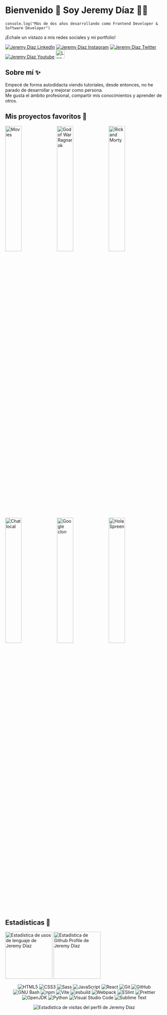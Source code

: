 # Bienvenido 👋 Soy Jeremy Díaz 👨‍💻

```
console.log("Más de dos años desarrollando como Frontend Developer & Software Developer")
```

¡Echale un vistazo a mis redes sociales y mi portfolio!  

[<img src="https://img.shields.io/static/v1?style=for-the-badge&message=LinkedIn&color=0A66C2&logo=LinkedIn&logoColor=FFFFFF&label=" alt="Jeremy Díaz LinkedIn">](https://www.linkedin.com/in/jevmydev/)
[<img src="https://img.shields.io/static/v1?style=for-the-badge&message=Instagram&color=E4405F&logo=Instagram&logoColor=FFFFFF&label=" alt="Jeremy Díaz Instagram">](https://instagram.com/jevmydev/)
[<img src="https://img.shields.io/static/v1?style=for-the-badge&message=Twitter&color=1DA1F2&logo=Twitter&logoColor=FFFFFF&label=" alt="Jeremy Díaz Twitter">](https://twitter.com/jevmydev/)
[<img src="https://img.shields.io/static/v1?style=for-the-badge&message=YouTube&color=FF0000&logo=YouTube&logoColor=FFFFFF&label=" alt="Jeremy Díaz Youtube">](https://www.youtube.com/@jevmydev)
[<img src="https://jeremydiaz.netlify.app/favicon.ico" alt="Logo de Jeremy Díaz" width="28px" height="28px">](https://jeremydiaz.netlify.app)
  
## Sobre mí ✨

Empecé de forma autodidacta viendo tutoriales, desde entonces, no he parado de desarrollar y mejorar como persona.   
Me gusta el ámbito profesional, compartir mis conocimientos y aprender de otros.

## Mis proyectos favoritos 🚀

[<img src="https://jeremydiaz.netlify.app/images/projects/movies.webp" alt="Movies" width="32%">](https://studiomovies.netlify.app/)
[<img src="https://jeremydiaz.netlify.app/images/projects/godofwar.webp" alt="God of War Ragnarok" width="32%">](https://god-of-war-ragnarok-clone.netlify.app/)
[<img src="https://jeremydiaz.netlify.app/images/projects/rick-and-morty.webp" alt="Rick and Morty" width="32%">](https://rick-and-morty-platform.netlify.app/)
[<img src="https://jeremydiaz.netlify.app/images/projects/chatlocal.webp" alt="Chat local" width="32%">](https://chatlocal.netlify.app/)
[<img src="https://jeremydiaz.netlify.app/images/projects/clongoogle.webp" alt="Google clon" width="32%">](https://clongoogle.netlify.app/)
[<img src="https://jeremydiaz.netlify.app/images/projects/holaspreen.webp" alt="HolaSpreen" width="32%">](https://holaspreen.netlify.app/)

## Estadísticas 📢

<p align="left">
  <img src="https://github-readme-stats.vercel.app/api/top-langs?locale=en&hide_title=false&layout=compact&card_width=320&langs_count=5&theme=dracula&hide_border=false&username=jevmydev" height="150px" alt="Estadística de usos de lenguaje de Jeremy Díaz">
  <img src="https://github-readme-stats.vercel.app/api?hide_title=false&hide_rank=false&show_icons=true&include_all_commits=true&count_private=true&disable_animations=false&theme=dracula&locale=en&hide_border=false&username=jevmydev" height="150px" alt="Estadística de Github Profile de Jeremy Díaz">
</p>

<p align="center">
  <img src="https://img.shields.io/static/v1?style=for-the-badge&message=HTML5&color=E34F26&logo=HTML5&label=&logoColor=FFFFFF" alt="HTML5"> 
  <img src="https://img.shields.io/static/v1?style=for-the-badge&message=CSS3&color=1572B6&logo=CSS3&logoColor=FFFFFF&label=" alt="CSS3">
  <img src="https://img.shields.io/static/v1?style=for-the-badge&message=Sass&color=CC6699&logo=Sass&logoColor=FFFFFF&label=" alt="Sass">
  <img src="https://img.shields.io/static/v1?style=for-the-badge&message=JavaScript&color=222222&logo=JavaScript&logoColor=F7DF1E&label=" alt="JavaScript"> 
  <img src="https://img.shields.io/static/v1?style=for-the-badge&message=React&color=222222&logo=React&logoColor=61DAFB&label=" alt="React"> 
  <img src="https://img.shields.io/static/v1?style=for-the-badge&message=Git&color=F05032&logo=Git&logoColor=FFFFFF&label=" alt="Git"> 
  <img src="https://img.shields.io/static/v1?style=for-the-badge&message=GitHub&color=181717&logo=GitHub&logoColor=FFFFFF&label=" alt="GitHub"> 
  <img src="https://img.shields.io/static/v1?style=for-the-badge&message=GNU+Bash&color=4EAA25&logo=GNU+Bash&logoColor=FFFFFF&label=" alt="GNU Bash"> 
  <img src="https://img.shields.io/static/v1?style=for-the-badge&message=npm&color=CB3837&logo=npm&logoColor=FFFFFF&label=" alt="npm"> 
  <img src="https://img.shields.io/static/v1?style=for-the-badge&message=Vite&color=646CFF&logo=Vite&logoColor=FFFFFF&label=" alt="Vite"> 
  <img src="https://img.shields.io/static/v1?style=for-the-badge&message=esbuild&color=222222&logo=esbuild&logoColor=FFCF00&label=" alt="esbuild"> 
  <img src="https://img.shields.io/static/v1?style=for-the-badge&message=Webpack&color=222222&logo=Webpack&logoColor=8DD6F9&label=" alt="Webpack"> 
  <img src="https://img.shields.io/static/v1?style=for-the-badge&message=ESLint&color=4B32C3&logo=ESLint&logoColor=FFFFFF&label=" alt="ESlint"> 
  <img src="https://img.shields.io/static/v1?style=for-the-badge&message=Prettier&color=222222&logo=Prettier&logoColor=F7B93E&label=" alt="Prettier"> 
  <img src="https://img.shields.io/static/v1?style=for-the-badge&message=OpenJDK&color=222222&logo=OpenJDK&logoColor=FFFFFF&label=" alt="OpenJDK">   
  <img src="https://img.shields.io/static/v1?style=for-the-badge&message=Python&color=3776AB&logo=Python&logoColor=FFFFFF&label=" alt="Python">
  <img src="https://img.shields.io/static/v1?style=for-the-badge&message=Visual+Studio+Code&color=007ACC&logo=Visual+Studio+Code&logoColor=FFFFFF&label=" alt="Visual Studio Code"> 
  <img src="https://img.shields.io/static/v1?style=for-the-badge&message=Sublime+Text&color=222222&logo=Sublime+Text&logoColor=FF9800&label=" alt="Sublime Text"> 
</p>  

<p align="center">
  <img src="https://komarev.com/ghpvc/?username=jevmydev&style=flat&color=dd6387" alt="Estadística de visitas del perfil de Jeremy Díaz"> 
</p>
